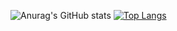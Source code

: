 ![Anurag's GitHub stats](https://github-readme-stats.vercel.app/api?username=Ermersongomes&show_icons=true&theme=highcontrast)
[![Top Langs](https://github-readme-stats.vercel.app/api/top-langs/?username=Ermersongomes&layout=compact)](https://github.com/Ermersongomes/github-readme-stats)
